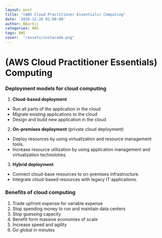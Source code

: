 ```yaml
---
layout: post
title: "(AWS Cloud Practitioner Essentials) Computing"
date: '2020-12-20 01:00:00'
author: BBarkji
categories: AWS
tags: AWS
cover:  "/assets/instacode.png"
---
```




# (AWS Cloud Practitioner Essentials) Computing   
   
   
   

### Deployment models for cloud computing
   
1. **Cloud-based deployment**   
* Run all parts of the application in the cloud
* Migrate existing applications to the cloud
* Design and build new application in the cloud   
   
   

2. **On-premises deployment** (private cloud deployment)   
* Deploy resources by using virtualization and resource management tools.   
* Increase resource utilization by using application management and virtualization technoloties.   
   
   
   
   
3. **Hybrid deployment**    
* Connect cloud-base resources to on-premises infrastructure.
* Integrate cloud-based resources with legacy IT applications.   
   
   
   
   

### Benefits of cloud computing   
1. Trade upfront expense for variable expense
2. Stop spending money to run and maintain data centers
3. Stop guessing capacity
4. Benefit form massive economies of scale
5. Increase speed and agility
6. Go global in minutes



